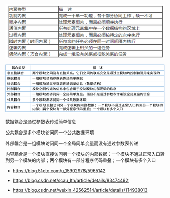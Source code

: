 ![image-20230526185538273](.assets/模块独立性/image-20230526185538273.png)



![image-20230526185557528](.assets/模块独立性/image-20230526185557528.png)

数据耦合是通过参数表传递简单信息

公共耦合是多个模块访问同一个公共数据环境

外部耦合是一组模块访问同一个全局简单变量而没有通过参数表传递

内容耦合是一个模块直接访问另一个模块的内部数据；一个模块不通过正常入口转到另一个模块的内部；两个模块有一部分程序代码重叠；一个模块有多个入口



- <https://blog.51cto.com/u_15902978/5965142>

- <https://blog.csdn.net/scau_lth/article/details/83474492>

- <https://blog.csdn.net/weixin_42562514/article/details/114938013>